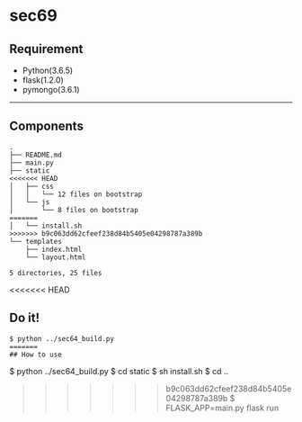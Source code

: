 # sec69

## Requirement
- Python(3.6.5)
- flask(1.2.0)
- pymongo(3.6.1)

---

## Components
```
.
├── README.md
├── main.py
├── static
<<<<<<< HEAD
│   ├── css
│   │   └── 12 files on bootstrap
│   └── js
│       └── 8 files on bootstrap
=======
│   └── install.sh
>>>>>>> b9c063dd62cfeef238d84b5405e04298787a389b
└── templates
    ├── index.html
    └── layout.html

5 directories, 25 files
```

<<<<<<< HEAD
## Do it!
```
$ python ../sec64_build.py
=======
## How to use
```
$ python ../sec64_build.py
$ cd static
$ sh install.sh
$ cd ..
>>>>>>> b9c063dd62cfeef238d84b5405e04298787a389b
$ FLASK_APP=main.py flask run
```
